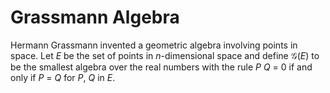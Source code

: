 ﻿# Grassmann Algebra

Hermann Grassmann invented a geometric algebra involving points in space.
Let _E_ be the set of points in _n_-dimensional space and define
𝒢(_E_) to be the smallest algebra over the real numbers with the
rule _P_ _Q_ = 0 if and only if _P_ = _Q_ for _P_, _Q_ in _E_.